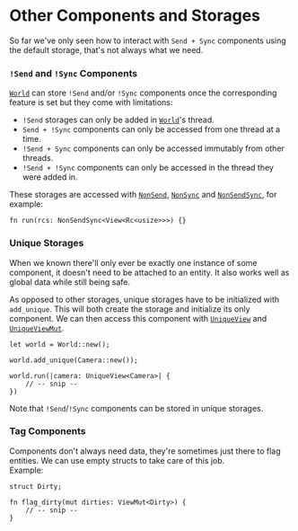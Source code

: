 # Other Components and Storages

So far we've only seen how to interact with `Send + Sync` components using the default storage, that's not always what we need.

### `!Send` and `!Sync` Components

[`World`](https://docs.rs/shipyard/latest/shipyard/struct.World.html) can store `!Send` and/or `!Sync` components once the corresponding feature is set but they come with limitations:

- `!Send` storages can only be added in [`World`](https://docs.rs/shipyard/latest/shipyard/struct.World.html)'s thread.
- `Send + !Sync` components can only be accessed from one thread at a time.
- `!Send + Sync` components can only be accessed immutably from other threads.
- `!Send + !Sync` components can only be accessed in the thread they were added in.

These storages are accessed with [`NonSend`](https://docs.rs/shipyard/latest/shipyard/struct.NonSend.html), [`NonSync`](https://docs.rs/shipyard/latest/shipyard/struct.NonSync.html) and [`NonSendSync`](https://docs.rs/shipyard/latest/shipyard/struct.NonSendSync.html), for example:
```rust, noplaypen
fn run(rcs: NonSendSync<View<Rc<usize>>>) {}
```

### Unique Storages

When we known there'll only ever be exactly one instance of some component, it doesn't need to be attached to an entity. It also works well as global data while still being safe.

As opposed to other storages, unique storages have to be initialized with `add_unique`. This will both create the storage and initialize its only component. We can then access this component with [`UniqueView`](https://docs.rs/shipyard/latest/shipyard/struct.UniqueView.html) and [`UniqueViewMut`](https://docs.rs/shipyard/latest/shipyard/struct.UniqueViewMut.html).

```rust, noplaypen
let world = World::new();

world.add_unique(Camera::new());

world.run(|camera: UniqueView<Camera>| {
    // -- snip --
})
```

Note that `!Send`/`!Sync` components can be stored in unique storages.

### Tag Components

Components don't always need data, they're sometimes just there to flag entities. We can use empty structs to take care of this job.  
Example:
```rust, noplaypen
struct Dirty;

fn flag_dirty(mut dirties: ViewMut<Dirty>) {
    // -- snip --
}
```
